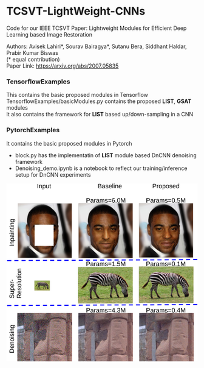 # TCSVT-LightWeight-CNNs
Code for our IEEE TCSVT Paper: Lightweight Modules for Efficient Deep Learning based Image Restoration

Authors: Avisek Lahiri*, Sourav Bairagya*, Sutanu Bera, Siddhant Haldar, Prabir Kumar Biswas <br/>
(* equal contribution) <br/>
Paper Link: https://arxiv.org/abs/2007.05835  <br/>
### TensorflowExamples
This contains the basic proposed modules in Tensorflow<br/>
TensorflowExamples/basicModules.py contains the proposed **LIST**, **GSAT** modules <br/>
It also contains the framework for **LIST** based up/down-sampling in a CNN  <br/>

### PytorchExamples
It contains the basic proposed modules in Pytorch <br/>

* block.py has the implementatin of **LIST** module based DnCNN denoising framework
* Denoising_demo.ipynb is a notebook to reflect our training/inference setup for DnCNN experiments

![Cover Picture](/combined_cover.png)
